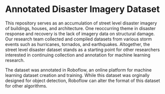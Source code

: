# Annotated Disaster Imagery Dataset

This repository serves as an accumulation of street level disaster imagery of buildings, houses, and architecture. One reoccurring theme in disaster response and recovery is the lack of imagery data on structural damage. Our research team collected and compiled datasets from various storm events such as hurricanes, tornados, and earthquakes. Altogether, the street level disaster dataset stands as a starting point for other researchers interested in continuing collection and annotation for machine learning research.

The dataset was annotated in Roboflow, an online platform for machine learning dataset creation and training. While this dataset was orginally designed for object detection, Roboflow can alter the format of this dataset for other algorithms.  
